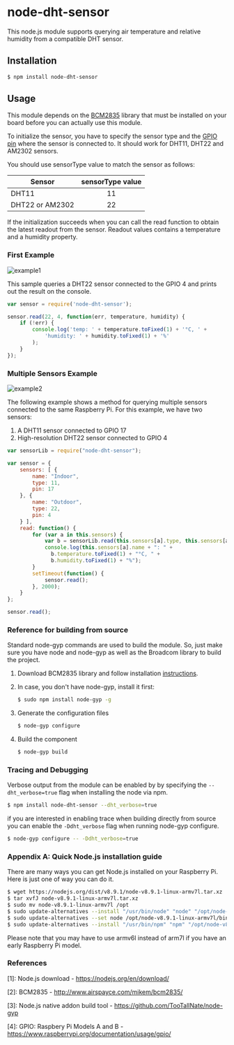 # node-dht-sensor

This node.js module supports querying air temperature and relative humidity from a compatible DHT sensor.

## Installation
``` bash
$ npm install node-dht-sensor
```

## Usage

This module depends on the [BCM2835](http://www.airspayce.com/mikem/bcm2835/) library that must be installed on your board before you can actually use this module.

To initialize the sensor, you have to specify the sensor type and the [GPIO pin](https://www.raspberrypi.org/documentation/usage/gpio/) where the sensor is connected to. It should work for DHT11, DHT22 and AM2302 sensors.

You should use sensorType value to match the sensor as follows:

| Sensor          | sensorType value |
|-----------------|:----------------:|
| DHT11           | 11               |
| DHT22 or AM2302 | 22               |

If the initialization succeeds when you can call the read function to obtain the latest readout from the sensor. Readout values contains a temperature and a humidity property.

### First Example

![example1](https://cloud.githubusercontent.com/assets/420851/20246902/1a03bafc-a9a8-11e6-8158-d68928b2e79f.png)

This sample queries a DHT22 sensor connected to the GPIO 4 and prints out the result on the console.

``` javascript
var sensor = require('node-dht-sensor');

sensor.read(22, 4, function(err, temperature, humidity) {
    if (!err) {
        console.log('temp: ' + temperature.toFixed(1) + '°C, ' +
            'humidity: ' + humidity.toFixed(1) + '%'
        );
    }
});
```

### Multiple Sensors Example

![example2](https://cloud.githubusercontent.com/assets/420851/20246914/554d72c4-a9a8-11e6-9162-ae51ecdf4212.png)

The following example shows a method for querying multiple sensors connected to the same Raspberry Pi. For this example, we have two sensors:

1. A DHT11 sensor connected to GPIO 17
2. High-resolution DHT22 sensor connected to GPIO 4

``` javascript
var sensorLib = require("node-dht-sensor");

var sensor = {
    sensors: [ {
        name: "Indoor",
        type: 11,
        pin: 17
    }, {
        name: "Outdoor",
        type: 22,
        pin: 4
    } ],
    read: function() {
        for (var a in this.sensors) {
            var b = sensorLib.read(this.sensors[a].type, this.sensors[a].pin);
            console.log(this.sensors[a].name + ": " +
              b.temperature.toFixed(1) + "°C, " +
              b.humidity.toFixed(1) + "%");
        }
        setTimeout(function() {
            sensor.read();
        }, 2000);
    }
};

sensor.read();
```

### Reference for building from source

Standard node-gyp commands are used to build the module. So, just make sure you have node and node-gyp as well as the Broadcom library to build the project.

1. Download BCM2835 library and follow installation  [instructions](http://www.airspayce.com/mikem/bcm2835/).

2. In case, you don't have node-gyp, install it first:
   ``` bash
   $ sudo npm install node-gyp -g
   ```

3. Generate the configuration files
   ``` bash
   $ node-gyp configure
   ```

4. Build the component
   ``` bash
   $ node-gyp build
   ```

### Tracing and Debugging

Verbose output from the module can be enabled by by specifying the ```--dht_verbose=true``` flag when installing the node via npm.

``` bash
$ npm install node-dht-sensor --dht_verbose=true
```

if you are interested in enabling trace when building directly from source you can enable the ```-Ddht_verbose``` flag when running node-gyp configure.

``` bash
$ node-gyp configure -- -Ddht_verbose=true
```
### Appendix A: Quick Node.js installation guide

There are many ways you can get Node.js installed on your Raspberry Pi. Here is just one of way you can do it.
``` bash
$ wget https://nodejs.org/dist/v8.9.1/node-v8.9.1-linux-armv7l.tar.xz
$ tar xvfJ node-v8.9.1-linux-armv7l.tar.xz
$ sudo mv node-v8.9.1-linux-armv7l /opt
$ sudo update-alternatives --install "/usr/bin/node" "node" "/opt/node-v8.9.1-linux-armv7l/bin/node" 1
$ sudo update-alternatives --set node /opt/node-v8.9.1-linux-armv7l/bin/node
$ sudo update-alternatives --install "/usr/bin/npm" "npm" "/opt/node-v8.9.1-linux-armv7l/bin/npm" 1
```
Please note that you may have to use armv6l instead of arm7l if you have an early Raspberry Pi model.

### References

[1]: Node.js download - https://nodejs.org/en/download/

[2]: BCM2835 - http://www.airspayce.com/mikem/bcm2835/

[3]: Node.js native addon build tool - https://github.com/TooTallNate/node-gyp

[4]: GPIO: Raspbery Pi Models A and B - https://www.raspberrypi.org/documentation/usage/gpio/
